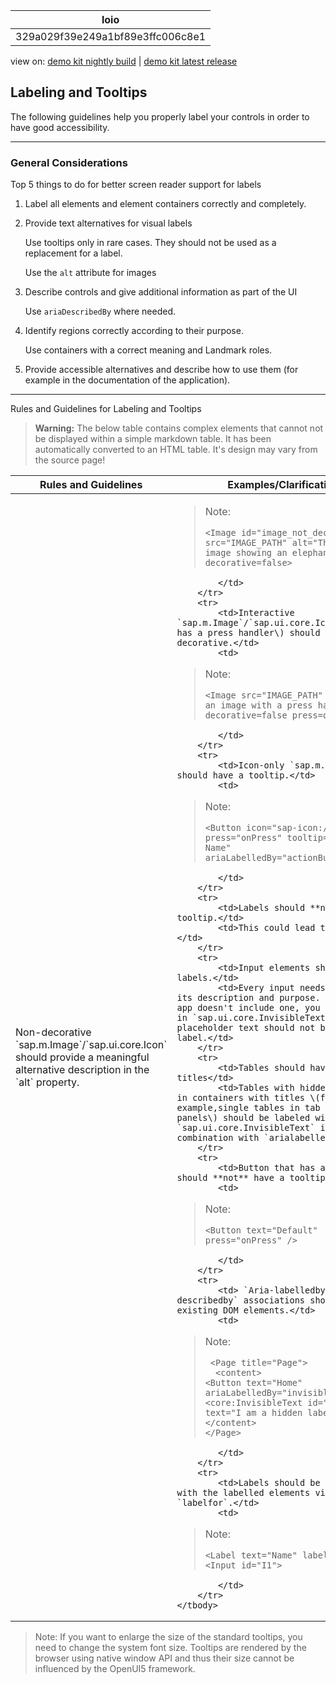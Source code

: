 <!-- loio329a029f39e249a1bf89e3ffc006c8e1 -->

| loio |
| -----|
| 329a029f39e249a1bf89e3ffc006c8e1 |

<div id="loio">

view on: [demo kit nightly build](https://openui5nightly.hana.ondemand.com/#/topic/329a029f39e249a1bf89e3ffc006c8e1) | [demo kit latest release](https://openui5.hana.ondemand.com/#/topic/329a029f39e249a1bf89e3ffc006c8e1)</div>

## Labeling and Tooltips

The following guidelines help you properly label your controls in order to have good accessibility.

***

<a name="loio329a029f39e249a1bf89e3ffc006c8e1__section_ujj_dpb_t2b"/>

### General Considerations

Top 5 things to do for better screen reader support for labels

1.  Label all elements and element containers correctly and completely.

2.  Provide text alternatives for visual labels

    Use tooltips only in rare cases. They should not be used as a replacement for a label.

    Use the `alt` attribute for images

3.  Describe controls and give additional information as part of the UI

    Use `ariaDescribedBy` where needed.

4.  Identify regions correctly according to their purpose.

    Use containers with a correct meaning and Landmark roles.

5.  Provide accessible alternatives and describe how to use them \(for example in the documentation of the application\).


***

Rules and Guidelines for Labeling and Tooltips<a name="loio329a029f39e249a1bf89e3ffc006c8e1__table_vzj_4r3_5s"/>

 > **Warning:** The below table contains complex elements that cannot not be displayed within a simple markdown table. It has been automatically converted to an HTML table. It's design may vary from the source page!

<table>
	<thead>
		<tr>
			<th>Rules and Guidelines</th>
			<th>Examples/Clarification</th>
		</tr>
	</thead>
	<tbody>
		<tr>
			<td>Non-decorative `sap.m.Image`/`sap.ui.core.Icon` should provide a meaningful alternative description in the `alt` property.</td>
			<td>

 > Note:
 > ```
 > <Image id="image_not_decorative" src="IMAGE_PATH" alt="This is an image showing an elephant" decorative=false>
 > ```
			</td>
		</tr>
		<tr>
			<td>Interactive `sap.m.Image`/`sap.ui.core.Icon` \(that has a press handler\) should not be decorative.</td>
			<td>

 > Note:
 > ```
 > <Image src="IMAGE_PATH" alt="This is an image with a press handler" decorative=false press=onImagePress>
 > ```
			</td>
		</tr>
		<tr>
			<td>Icon-only `sap.m.Button` should have a tooltip.</td>
			<td>

 > Note:
 > ```
 > <Button icon="sap-icon://action" press="onPress" tooltip="Action Name" ariaLabelledBy="actionButtonLabel"/>
 > ```
			</td>
		</tr>
		<tr>
			<td>Labels should **not** have a tooltip.</td>
			<td>This could lead to ambiguity.</td>
		</tr>
		<tr>
			<td>Input elements should have labels.</td>
			<td>Every input needs a label for its description and purpose. Even if the app doesn't include one, you can set one in `sap.ui.core.InvisibleText`. The placeholder text should not be used as a label.</td>
		</tr>
		<tr>
			<td>Tables should have titles</td>
			<td>Tables with hidden titles or in containers with titles \(for example,single tables in tab strip panels\) should be labeled with `sap.ui.core.InvisibleText` in combination with `arialabelledby`.</td>
		</tr>
		<tr>
			<td>Button that has a text, should **not** have a tooltip.</td>
			<td>

 > Note:
 > ```
 > <Button text="Default" press="onPress" />
 > ```
			</td>
		</tr>
		<tr>
			<td> `Aria-labelledby` and `aria-describedby` associations should point to existing DOM elements.</td>
			<td>

 > Note:
 > ```
 >  <Page title="Page">
 >   <content>   
 > <Button text="Home" ariaLabelledBy="invisibleId"/>   
 > <core:InvisibleText id="invisibleId" text="I am a hidden label"/>  
 > </content> 
 > </Page>
 > ```
			</td>
		</tr>
		<tr>
			<td>Labels should be connected with the labelled elements via `labelfor`.</td>
			<td>

 > Note:
 > ```
 > <Label text="Name" labelFor="I1"> 
 > <Input id="I1">
 > ```
			</td>
		</tr>
	</tbody>
</table>

> Note:
> If you want to enlarge the size of the standard tooltips, you need to change the system font size. Tooltips are rendered by the browser using native window API and thus their size cannot be influenced by the OpenUI5 framework.
> 
> 

